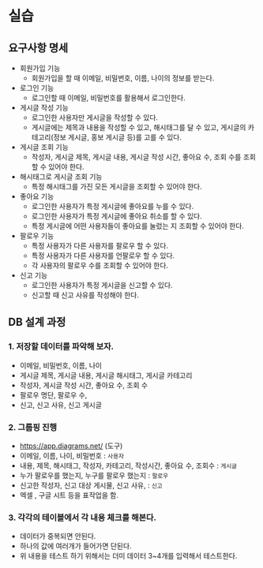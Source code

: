# 실습

## 요구사항 명세

- 회원가입 기능
  - 회원가입을 할 때 이메일, 비밀번호, 이름, 나이의 정보를 받는다.
- 로그인 기능
  - 로그인할 때 이메일, 비밀번호를 활용해서 로그인한다.
- 게시글 작성 기능
  - 로그인한 사용자만 게시글을 작성할 수 있다.
  - 게시글에는 제목과 내용을 작성할 수 있고, 해시태그를 달 수 있고, 게시글의 카테고리(정보 게시글, 홍보 게시글 등)를 고를 수 있다.
- 게시글 조회 기능
  - 작성자, 게시글 제목, 게시글 내용, 게시글 작성 시간, 좋아요 수, 조회 수를 조회할 수 있어야 한다.
- 해시태그로 게시글 조회 기능
  - 특정 해시태그를 가진 모든 게시글을 조회할 수 있어야 한다.
- 좋아요 기능
  - 로그인한 사용자가 특정 게시글에 좋아요를 누를 수 있다.
  - 로그인한 사용자가 특정 게시글에 좋아요 취소를 할 수 있다.
  - 특정 게시글에 어떤 사용자들이 좋아요를 눌렀는 지 조회할 수 있어야 한다.
- 팔로우 기능
  - 특정 사용자가 다른 사용자를 팔로우 할 수 있다.
  - 특정 사용자가 다른 사용자를 언팔로우 할 수 있다.
  - 각 사용자의 팔로우 수를 조회할 수 있어야 한다.
- 신고 기능
  - 로그인한 사용자가 특정 게시글을 신고할 수 있다.
  - 신고할 때 신고 사유를 작성해야 한다.

## DB 설계 과정

### 1. 저장할 데이터를 파악해 보자.

- 이메일, 비밀번호, 이름, 나이
- 게시글 제목, 게시글 내용, 게시글 해시태그, 게시글 카테고리
- 작성자, 게시글 작성 시간, 좋아요 수, 조회 수
- 팔로우 명단, 팔로우 수,
- 신고, 신고 사유, 신고 게시글

### 2. 그룹핑 진행

- https://app.diagrams.net/ (도구)
- 이메일, 이름, 나이, 비밀번호 : `사용자`
- 내용, 제목, 해시태그, 작성자, 카테고리, 작성시간, 좋아요 수, 조회수 : `게시글`
- 누가 팔로우를 했는지, 누구를 팔로우 했는지 : `팔로우`
- 신고한 작성자, 신고 대상 게시물, 신고 사유, : `신고`
- 엑셀 , 구글 시트 등을 표작업을 함.

### 3. 각각의 테이블에서 각 내용 체크를 해본다.

- 데이터가 중복되면 안된다.
- 하나의 값에 여러개가 들어가면 단된다.
- 위 내용을 테스트 하기 위해서는 더미 데이터 3~4개를 입력해서 테스트한다.
